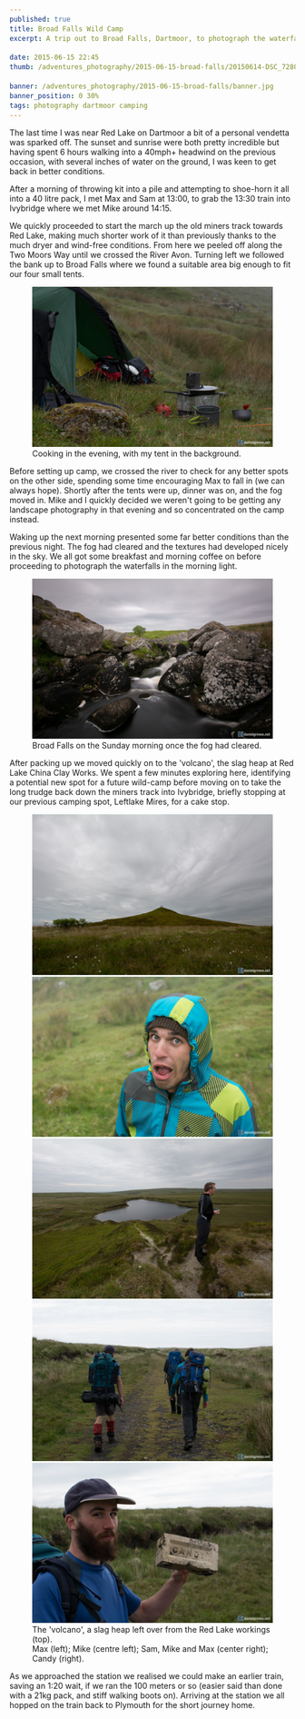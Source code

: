 ```yaml
---
published: true
title: Broad Falls Wild Camp
excerpt: A trip out to Broad Falls, Dartmoor, to photograph the waterfalls with a dramatic backdrop

date: 2015-06-15 22:45
thumb: /adventures_photography/2015-06-15-broad-falls/20150614-DSC_7280-HDR.jpg

banner: /adventures_photography/2015-06-15-broad-falls/banner.jpg
banner_position: 0 30%
tags: photography dartmoor camping
---
```


The last time I was near Red Lake on Dartmoor a bit of a personal vendetta was sparked off. The sunset and sunrise were both pretty incredible but having spent 6 hours walking into a 40mph+ headwind on the previous occasion, with several inches of water on the ground, I was keen to get back in better conditions.

After a morning of throwing kit into a pile and attempting to shoe-horn it all into a 40 litre pack, I met Max and Sam at 13:00, to grab the 13:30 train into Ivybridge where we met Mike around 14:15.

We quickly proceeded to start the march up the old miners track towards Red Lake, making much shorter work of it than previously thanks to the much dryer and wind-free conditions. From here we peeled off along the Two Moors Way until we crossed the River Avon. Turning left we followed the bank up to Broad Falls where we found a suitable area big enough to fit our four small tents.

<figure>
  <img src="/assets/adventures_photography/2015-06-15-broad-falls/20150613-DSC_7220.jpg" alt="Cooking in the evening, with my tent in the background. " />
  <figcaption>
    Cooking in the evening, with my tent in the background.
  </figcaption>
</figure>

Before setting up camp, we crossed the river to check for any better spots on the other side, spending some time encouraging Max to fall in (we can always hope). Shortly after the tents were up, dinner was on, and the fog moved in. Mike and I quickly decided we weren't going to be getting any landscape photography in that evening and so concentrated on the camp instead.

Waking up the next morning presented some far better conditions than the previous night. The fog had cleared and the textures had developed nicely in the sky. We all got some breakfast and morning coffee on before proceeding to photograph the waterfalls in the morning light.

<figure>
  <img src="/assets/adventures_photography/2015-06-15-broad-falls/20150614-DSC_7257-HDR.jpg" alt="Broad Falls on the Sunday morning once the fog had cleared. " />
  <figcaption>
    Broad Falls on the Sunday morning once the fog had cleared.
  </figcaption>
</figure>

After packing up we moved quickly on to the 'volcano', the slag heap at Red Lake China Clay Works. We spent a few minutes exploring here, identifying a potential new spot for a future wild-camp before moving on to take the long trudge back down the miners track into Ivybridge,  briefly stopping at our previous camping spot, Leftlake Mires, for a cake stop.

<figure>
  <img src="/assets/adventures_photography/2015-06-15-broad-falls/20150614-DSC_7288-HDR.jpg" alt="The 'volcano'; this is actually an old slag heap at the old Red Lake workings. " />
  <div class="row">
    <img src="/assets/adventures_photography/2015-06-15-broad-falls/20150613-DSC_7231.jpg" alt="Max. " />
    <img src="/assets/adventures_photography/2015-06-15-broad-falls/20150614-DSC_7296.jpg" alt="Mike observing the view. " />
    <img src="/assets/adventures_photography/2015-06-15-broad-falls/20150614-DSC_7299.jpg" alt="Max, Pete and Mike walking back along the old miners track on Sunday." />
    <img src="/assets/adventures_photography/2015-06-15-broad-falls/20150614-DSC_7300.jpg" alt="Sam, or Candy?" />
  </div>
  <figcaption>
    The 'volcano', a slag heap left over from the Red Lake workings (top). <br />
    Max (left); Mike (centre left); Sam, Mike and Max (center right); Candy (right).
  </figcaption>
</figure>

As we approached the station we realised we could make an earlier train, saving an 1:20 wait, if we ran the 100 meters or so (easier said than done with a 21kg pack, and stiff walking boots on). Arriving at the station we all hopped on the train back to Plymouth for the short journey home.
